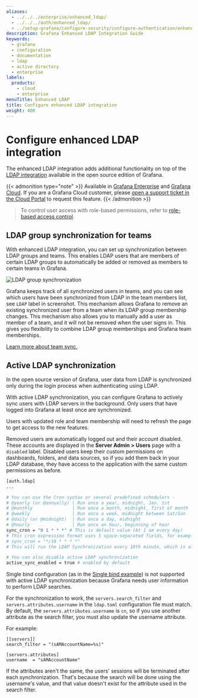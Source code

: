 ```yaml
---
aliases:
  - ../../../enterprise/enhanced_ldap/
  - ../../../auth/enhanced_ldap/
  - ../setup-grafana/configure-security/configure-authentication/enhanced_ldap/
description: Grafana Enhanced LDAP Integration Guide
keywords:
  - grafana
  - configuration
  - documentation
  - ldap
  - active directory
  - enterprise
labels:
  products:
    - cloud
    - enterprise
menuTitle: Enhanced LDAP
title: Configure enhanced LDAP integration
weight: 400
---
```


# Configure enhanced LDAP integration

The enhanced LDAP integration adds additional functionality on top of the [LDAP integration](../ldap/) available in the open source edition of Grafana.

{{< admonition type="note" >}}
Available in [Grafana Enterprise](../../../../introduction/grafana-enterprise/) and [Grafana Cloud](/docs/grafana-cloud).
If you are a Grafana Cloud customer, please [open a support ticket in the Cloud Portal](/profile/org#support) to request this feature.
{{< /admonition >}}

> To control user access with role-based permissions, refer to [role-based access control](../../../../administration/roles-and-permissions/access-control/).

## LDAP group synchronization for teams

With enhanced LDAP integration, you can set up synchronization between LDAP groups and teams. This enables LDAP users that are members
of certain LDAP groups to automatically be added or removed as members to certain teams in Grafana.

![LDAP group synchronization](/static/img/docs/enterprise/team_members_ldap.png)

Grafana keeps track of all synchronized users in teams, and you can see which users have been synchronized from LDAP in the team members list, see `LDAP` label in screenshot.
This mechanism allows Grafana to remove an existing synchronized user from a team when its LDAP group membership changes. This mechanism also allows you to manually add
a user as member of a team, and it will not be removed when the user signs in. This gives you flexibility to combine LDAP group memberships and Grafana team memberships.

[Learn more about team sync.](https://grafana.com/docs/grafana/<GRAFANA_VERSION>/setup-grafana/configure-access/configure-team-sync)

<div class="clearfix"></div>

## Active LDAP synchronization

In the open source version of Grafana, user data from LDAP is synchronized only during the login process when authenticating using LDAP.

With active LDAP synchronization, you can configure Grafana to actively sync users with LDAP servers in the background. Only users that have logged into Grafana at least once are synchronized.

Users with updated role and team membership will need to refresh the page to get access to the new features.

Removed users are automatically logged out and their account disabled. These accounts are displayed in the **Server Admin > Users** page with a `disabled` label. Disabled users keep their custom permissions on dashboards, folders, and data sources, so if you add them back in your LDAP database, they have access to the application with the same custom permissions as before.

```bash
[auth.ldap]
...

# You can use the Cron syntax or several predefined schedulers -
# @yearly (or @annually) | Run once a year, midnight, Jan. 1st        | 0 0 1 1 *
# @monthly               | Run once a month, midnight, first of month | 0 0 1 * *
# @weekly                | Run once a week, midnight between Sat/Sun  | 0 0 * * 0
# @daily (or @midnight)  | Run once a day, midnight                   | 0 0 * * *
# @hourly                | Run once an hour, beginning of hour        | 0 * * * *
sync_cron = "0 1 * * *" # This is default value (At 1 am every day)
# This cron expression format uses 5 space-separated fields, for example
# sync_cron = "*/10 * * * *"
# This will run the LDAP Synchronization every 10th minute, which is also the minimal interval between the Grafana sync times i.e. you cannot set it for every 9th minute

# You can also disable active LDAP synchronization
active_sync_enabled = true # enabled by default
```

Single bind configuration (as in the [Single bind example](../ldap/#single-bind-example)) is not supported with active LDAP synchronization because Grafana needs user information to perform LDAP searches.

For the synchronization to work, the `servers.search_filter` and `servers.attributes.username` in the `ldap.toml` configuration file must match. By default, the `servers.attributes.username` is `cn`, so if you use another attribute as the search filter, you must also update the username attribute.

For example:

```
[[servers]]
search_filter = "(sAMAccountName=%s)"

[servers.attributes]
username  = "sAMAccountName"
```

If the attributes aren't the same, the users' sessions will be terminated after each synchronization. That's because the search will be done using the username's value, and that value doesn't exist for the attribute used in the search filter.
